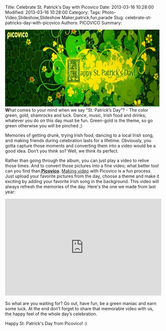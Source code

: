 Title: Celebrate St. Patrick's Day with Picovico
Date: 2013-03-16 10:28:00
Modified: 2013-03-16 10:28:00
Category: 
Tags: Photo-Video,Slideshow,Slideshow Maker,patrick,fun,parade
Slug: celebrate-st-patricks-day-with-picovico
Authors: PICOVICO
Summary: 

<a href="theme/wp-content/uploads/2013/03/Patricks-day_picovico.jpg"><img class="aligncenter size-full wp-image-445" title="Patricks day_picovico" src="theme/wp-content/uploads/2013/03/Patricks-day_picovico.jpg" alt="St. Patrick's day" width="751" height="250" /></a><strong>W</strong>hat comes to your mind when we say “St. Patrick’s Day”? - The color green, gold, shamrocks and luck. Dance, music, Irish food and drinks; whatever you do on this day must be fun. Green-gold is the theme, so go green otherwise you will be pinched ;)

Memories of getting drunk, trying Irish food, dancing to a local Irish song, and making friends during celebration lasts for a lifetime. Obviously, you gotta capture those moments and converting them into a video would be a good idea. Don’t you think so? Well, we think its perfect.

Rather than going through the album, you can just play a video to relive those times. And to convert those pictures into a fine video; what better tool can you find than<strong><a title="Picovico" href="http://www.picovico.com" target="_blank"> Picovico</a></strong>. <a title="Slideshow maker " href="http://www.picovico.com/blog/how-to-make-a-video.html" target="_blank">Making video</a> with Picovico is a fun process. Just upload your favorite pictures from the day, choose a theme and make it exciting by adding your favorite Irish song in the background. This video will always refresh the memories of the day. Here's the one we made from last year:

<iframe src="http://www.youtube.com/embed/8hX5nvVktxo?rel=0" frameborder="0" width="510" height="315"></iframe>

So what are you waiting for? Go out, have fun, be a green maniac and earn some luck. At the end don’t forget to share that memorable video with us, the happy feel of the whole day’s celebration.

Happy St. Patrick's Day from Picovico! :)